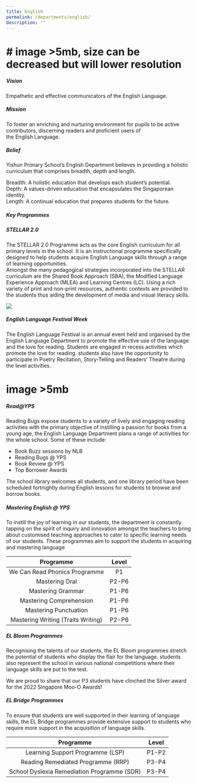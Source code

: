 ```yaml
---
title: English
permalink: /departments/english/
description: ""
---
```


# # image >5mb, size can be decreased but will lower resolution

##### **Vision**
Empathetic and effective communicators of the English Language.

##### **Mission**
To foster an enriching and nurturing environment for pupils to be active contributors, discerning readers and proficient users of the English Language.

##### **Belief**  
Yishun Primary School’s English Department believes in providing a holistic curriculum that comprises breadth, depth and length.

Breadth: A holistic education that develops each student’s potential.
<br>Depth: A values-driven education that encapsulates the Singaporean identity.
<br>Length: A continual education that prepares students for the future.

##### **Key Programmes**
##### **STELLAR 2.0**
The STELLAR 2.0 Programme acts as the core English curriculum for all primary levels in the school. It is an instructional programme specifically designed to help students acquire English Language skills through a range of learning opportunities.    
Amongst the many pedagogical strategies incorporated into the STELLAR curriculum are the Shared Book Approach (SBA), the Modified Language Experience Approach (MLEA) and Learning Centres (LC). Using a rich variety of print and non-print resources, authentic contexts are provided to the students thus aiding the development of media and visual literacy skills.

![](/images/Departments/ENGLISH/EL1.png)

##### **English Language Festival Week**
The English Language Festival is an annual event held and organised by the English Language Department to promote the effective use of the language and the love for reading. Students are engaged in recess activities which promote the love for reading. students also have the opportunity to participate in Poetry Recitation, Story-Telling and Readers’ Theatre during the level activities.

# image >5mb

##### Read@YPS
Reading Bugs expose students to a variety of lively and engaging reading activities with the primary objective of instilling a passion for books from a young age, the English Language Department plans a range of activities for the whole school. Some of these include:

* Book Buzz sessions by NLB
* Reading Bugs @ YPS
* Book Review @ YPS
* Top Borrower Awards

The school library welcomes all students, and one library period have been scheduled fortnightly during English lessons for students to browse and borrow books.

##### **Mastering English @ YPS**
To instill the joy of learning in our students, the department is constantly tapping on the spirit of inquiry and innovation amongst the teachers to bring about customised teaching approaches to cater to specific learning needs of our students. These programmes aim to support the students in acquiring and mastering language


 |Programme|Level|
|:----------------------------------:|:------:|
|We Can Read Phonics Programme|P1|
|Mastering Oral|P2-P6|
|Mastering Grammar|P1-P6|
|Mastering Comprehension|  P1-P6 |
|Mastering Punctuation|P1-P6|
|Mastering Writing (Traits Writing)|P2-P6|

##### **EL Bloom Programmes**
Recognising the talents of our students, the EL Bloom programmes stretch the potential of students who display the flair for the language. students also represent the school in various national competitions where their language skills are put to the test.

We are proud to share that our P3 students have clinched the Silver award for the 2022 Singapore Moo-O Awards!

##### **EL Bridge Programmes**
To ensure that students are well supported in their learning of language skills, the EL Bridge programmes provide extensive support to students who require more support in the acquisition of language skills.

|Programme|Level|
|:--------------------------------------------:|:-----:|
|Learning Support Programme (LSP)|P1-P2|
|Reading Remediated Programme (RRP)| P3-P4 |
|School Dyslexia Remediation Programme  (SDR)|P3-P4|